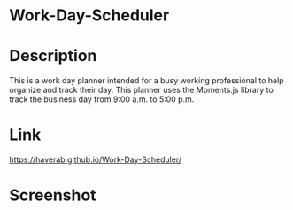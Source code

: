 # Work-Day-Scheduler

# Description

This is a work day planner intended for a busy working professional to help organize and track their day. This planner uses the Moments.js library to track the business day from 9:00 a.m. to 5:00 p.m. 

# Link

https://haverab.github.io/Work-Day-Scheduler/

# Screenshot 
